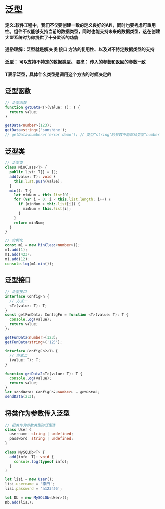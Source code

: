 # 泛型

#### 定义:软件工程中，我们不仅要创建一致的定义良好的API，同时也要考虑可重用性。组件不仅能够支持当前的数据类型，同时也能支持未来的数据类型，这在创建大型系统时为你提供了十分灵活的功能

#### 通俗理解：泛型就是解决 类 接口 方法的复用性、以及对不特定数据类型的支持

#### 泛型： 可以支持不特定的数据类型。 要求： 传入的参数和返回的参数一致

#### T表示泛型，具体什么类型是调用这个方法的时候决定的

## 泛型函数

```typescript
// 泛型函数
function getData<T>(value: T): T {
  return value;
}

getData<number>(123);
getData<string>('sunshine');
// getData<number>('error demo'); // 类型“string”的参数不能赋给类型“number”的参数。
```

## 泛型类

```typescript
// 泛型类
class MinClass<T> {
  public list: T[] = [];
  add(value: T): void {
    this.list.push(value);
  }
  min(): T {
    let minNum = this.list[0];
    for (var i = 0; i < this.list.length; i++) {
      if (minNum > this.list[i]) {
        minNum = this.list[i];
      }
    }
    return minNum;
  }
}

// 实例化
const m1 = new MinClass<number>();
m1.add(1);
m1.add(423);
m1.add(12);
console.log(m1.min());
```

## 泛型接口

```typescript
// 泛型接口
interface ConfigFn {
  // 方式一
  <T>(value: T): T;
}
const getFunData: ConfigFn = function <T>(value: T): T {
  console.log(value);
  return value;
};

getFunData<number>(123);
getFunData<string>('123');

interface ConfigFn2<T> {
  // 方式二
  (value: T): T;
}

function getData2<T>(value: T): T {
  console.log(value);
  return value;
}
let sendData: ConfigFn2<number> = getData2;
sendData(213);
```

## 将类作为参数传入泛型

```typescript
// 把类作为参数类型的泛型类
class User {
  username: string | undefined;
  password: string | undefined;
}

class MySQLDb<T> {
  add(info: T): void {
    console.log(typeof info);
  }
}

let lisi = new User();
lisi.username = '李四';
lisi.password = 'a123456';

let Db = new MySQLDb<User>();
Db.add(lisi);
```
